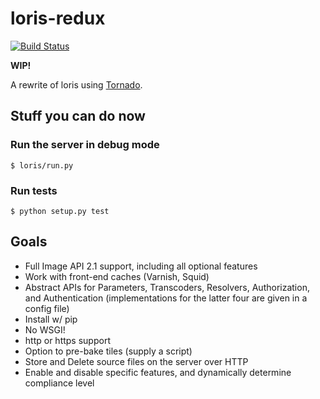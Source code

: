 # loris-redux

[![Build Status](https://travis-ci.org/jpstroop/loris-redux.svg?branch=master)](https://travis-ci.org/jpstroop/loris-redux)

__WIP!__

A rewrite of loris using [Tornado](http://www.tornadoweb.org/en/stable/).

## Stuff you can do now

### Run the server in debug mode

```
$ loris/run.py
```

### Run tests

```
$ python setup.py test
```


## Goals
 * Full Image API 2.1 support, including all optional features
 * Work with front-end caches (Varnish, Squid)
 * Abstract APIs for Parameters, Transcoders, Resolvers, Authorization, and Authentication (implementations for the latter four are given in a config file)
 * Install w/ pip
 * No WSGI!
 * http or https support
 * Option to pre-bake tiles (supply a script)
 * Store and Delete source files on the server over HTTP
 * Enable and disable specific features, and dynamically determine compliance level
